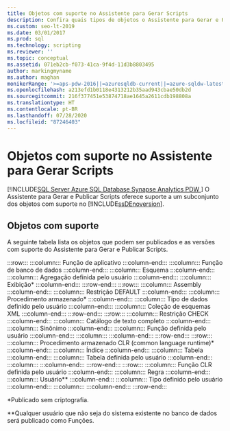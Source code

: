```yaml
---
title: Objetos com suporte no Assistente para Gerar Scripts
description: Confira quais tipos de objetos o Assistente para Gerar e Publicar Scripts pode ajudar você a publicar.
ms.custom: seo-lt-2019
ms.date: 03/01/2017
ms.prod: sql
ms.technology: scripting
ms.reviewer: ''
ms.topic: conceptual
ms.assetid: 071eb2cb-f073-41ca-9f4d-11d3b8803495
author: markingmyname
ms.author: maghan
monikerRange: '>=aps-pdw-2016||=azuresqldb-current||=azure-sqldw-latest||>=sql-server-2016||=sqlallproducts-allversions||>=sql-server-linux-2017||=azuresqldb-mi-current'
ms.openlocfilehash: a213efd1b0118e4313212b35aad943cbae50db2d
ms.sourcegitcommit: 216f377451e53874718ae1645a2611cdb198808a
ms.translationtype: HT
ms.contentlocale: pt-BR
ms.lasthandoff: 07/28/2020
ms.locfileid: "87246403"
---
```

# <a name="objects-supported-by-the-generate-scripts-wizard"></a>Objetos com suporte no Assistente para Gerar Scripts
[!INCLUDE[SQL Server Azure SQL Database Synapse Analytics PDW ](../../includes/applies-to-version/sql-asdb-asdbmi-asa-pdw.md)]
  O Assistente para Gerar e Publicar Scripts oferece suporte a um subconjunto dos objetos com suporte no [!INCLUDE[ssDEnoversion](../../includes/ssdenoversion-md.md)].  
  
## <a name="supported-objects"></a>Objetos com suporte  
 A seguinte tabela lista os objetos que podem ser publicados e as versões com suporte do Assistente para Gerar e Publicar Scripts.  
  
:::row:::
    :::column:::
        Função de aplicativo
    :::column-end:::
    :::column:::
        Função de banco de dados
    :::column-end:::
    :::column:::
        Esquema
    :::column-end:::
    :::column:::
        Agregação definida pelo usuário
    :::column-end:::
    :::column:::
        Exibição*
    :::column-end:::
:::row-end:::
:::row:::
    :::column:::
        Assembly
    :::column-end:::
    :::column:::
        Restrição DEFAULT
    :::column-end:::
    :::column:::
        Procedimento armazenado*
    :::column-end:::
    :::column:::
        Tipo de dados definido pelo usuário
    :::column-end:::
    :::column:::
        Coleção de esquemas XML
    :::column-end:::
:::row-end:::
:::row:::
    :::column:::
        Restrição CHECK
    :::column-end:::
    :::column:::
        Catálogo de texto completo
    :::column-end:::
    :::column:::
        Sinônimo
    :::column-end:::
    :::column:::
        Função definida pelo usuário
    :::column-end:::
    :::column:::
    :::column-end:::
:::row-end:::
:::row:::
    :::column:::
        Procedimento armazenado CLR (common language runtime)*
    :::column-end:::
    :::column:::
        Índice
    :::column-end:::
    :::column:::
        Tabela
    :::column-end:::
    :::column:::
        Tabela definida pelo usuário
    :::column-end:::
    :::column:::
    :::column-end:::
:::row-end:::
:::row:::
    :::column:::
        Função CLR definida pelo usuário
    :::column-end:::
    :::column:::
        Regra
    :::column-end:::
    :::column:::
        Usuário**
    :::column-end:::
    :::column:::
        Tipo definido pelo usuário
    :::column-end:::
    :::column:::
    :::column-end:::
:::row-end:::

 *Publicado sem criptografia.  
  
 **Qualquer usuário que não seja do sistema existente no banco de dados será publicado como Funções.  
  
  
